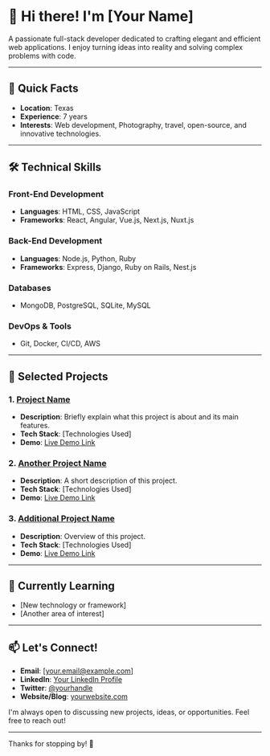 # 👋 Hi there! I'm [Your Name]

A passionate full-stack developer dedicated to crafting elegant and efficient web applications. I enjoy turning ideas into reality and solving complex problems with code.

---

## 🚀 Quick Facts

- **Location**: Texas
- **Experience**: 7 years 
- **Interests**: Web development, Photography, travel, open-source, and innovative technologies.

---

## 🛠️ Technical Skills

### Front-End Development
- **Languages**: HTML, CSS, JavaScript
- **Frameworks**: React, Angular, Vue.js, Next.js, Nuxt.js

### Back-End Development
- **Languages**: Node.js, Python, Ruby
- **Frameworks**: Express, Django, Ruby on Rails, Nest.js

### Databases
- MongoDB, PostgreSQL, SQLite, MySQL

### DevOps & Tools
- Git, Docker, CI/CD, AWS

---

## 🌟 Selected Projects

### 1. [Project Name](link-to-your-project)
- **Description**: Briefly explain what this project is about and its main features.
- **Tech Stack**: [Technologies Used]
- **Demo**: [Live Demo Link](link-to-demo)

### 2. [Another Project Name](link-to-your-project)
- **Description**: A short description of this project.
- **Tech Stack**: [Technologies Used]
- **Demo**: [Live Demo Link](link-to-demo)

### 3. [Additional Project Name](link-to-your-project)
- **Description**: Overview of this project.
- **Tech Stack**: [Technologies Used]
- **Demo**: [Live Demo Link](link-to-demo)

---

## 🌱 Currently Learning

- [New technology or framework]
- [Another area of interest]

---

## 📫 Let's Connect!

- **Email**: [your.email@example.com]
- **LinkedIn**: [Your LinkedIn Profile](link-to-linkedin)
- **Twitter**: [@yourhandle](link-to-twitter)
- **Website/Blog**: [yourwebsite.com](link-to-website)

I'm always open to discussing new projects, ideas, or opportunities. Feel free to reach out!

---

Thanks for stopping by! 🚀
